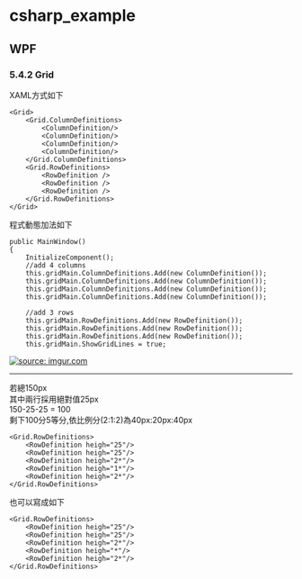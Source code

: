 # csharp_example


## WPF

### 5.4.2 Grid


XAML方式如下  
```
<Grid>
    <Grid.ColumnDefinitions>
        <ColumnDefinition/>
        <ColumnDefinition/>
        <ColumnDefinition/>
        <ColumnDefinition/>
    </Grid.ColumnDefinitions>
    <Grid.RowDefinitions>
        <RowDefinition />
        <RowDefinition />
        <RowDefinition />
    </Grid.RowDefinitions>
</Grid>
```

程式動態加法如下  
```
public MainWindow()
{
    InitializeComponent();
    //add 4 columns
    this.gridMain.ColumnDefinitions.Add(new ColumnDefinition());
    this.gridMain.ColumnDefinitions.Add(new ColumnDefinition());
    this.gridMain.ColumnDefinitions.Add(new ColumnDefinition());
    this.gridMain.ColumnDefinitions.Add(new ColumnDefinition());

    //add 3 rows
    this.gridMain.RowDefinitions.Add(new RowDefinition());
    this.gridMain.RowDefinitions.Add(new RowDefinition());
    this.gridMain.RowDefinitions.Add(new RowDefinition());
    this.gridMain.ShowGridLines = true;
```            

<a href="https://imgur.com/LWITZtx"><img src="https://i.imgur.com/LWITZtx.png" title="source: imgur.com" /></a>

----------

若總150px  
其中兩行採用絕對值25px  
150-25-25 = 100  
剩下100分5等分,依比例分(2:1:2)為40px:20px:40px  
```
<Grid.RowDefinitions>
    <RowDefinition heigh="25"/>
    <RowDefinition heigh="25"/>
    <RowDefinition heigh="2*"/>
    <RowDefinition heigh="1*"/>
    <RowDefinition heigh="2*"/>
</Grid.RowDefinitions>
```

也可以寫成如下

```
<Grid.RowDefinitions>
    <RowDefinition heigh="25"/>
    <RowDefinition heigh="25"/>
    <RowDefinition heigh="2*"/>
    <RowDefinition heigh="*"/>
    <RowDefinition heigh="2*"/>
</Grid.RowDefinitions>
```


